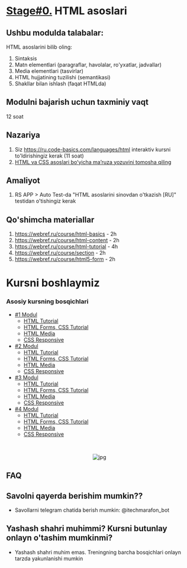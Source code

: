# [Stage#0.](../../) HTML asoslari
## Ushbu modulda talabalar:
HTML asoslarini bilib oling:
1. Sintaksis
2. Matn elementlari (paragraflar, havolalar, ro'yxatlar, jadvallar)
3. Media elementlari (tasvirlar)
4. HTML hujjatining tuzilishi (semantikasi)
5. Shakllar bilan ishlash (faqat HTMLda)

## Modulni bajarish uchun taxminiy vaqt
12 soat

## Nazariya
1. Siz https://ru.code-basics.com/languages/html interaktiv kursni to'ldirishingiz kerak (11 soat)
2. [HTML va CSS asoslari boʻyicha maʼruza yozuvini tomosha qiling](https://youtu.be/4Zj7tRlQJao?list=PLzLiprpVuH8df24MzZp-l5QMsJWJbi9qP)

## Amaliyot
1. RS APP > Auto Test-da "HTML asoslarini sinovdan o'tkazish [RU]" testidan o'tishingiz kerak

## Qo'shimcha materiallar
1. https://webref.ru/course/html-basics - 2h
2. https://webref.ru/course/html-content - 2h
3. https://webref.ru/course/html-tutorial - 4h
4. https://webref.ru/course/section - 2h
5. https://webref.ru/course/html5-form - 2h


# Kursni boshlaymiz 

### Asosiy kursning bosqichlari
- [#1 Modul](./Html%20Tutorial/modul-1/)
    - [HTML Tutorial](./Html%20Tutorial/modul-1/week-1/)
    - [HTML Forms, CSS Tutorial](./Html%20Tutorial/modul-1/week-2/)  
    - [HTML Media](./Html%20Tutorial/modul-1/week-3/)  
    - [CSS Responsive](./Html%20Tutorial/modul-1/week-3/)
 - [#2 Modul](./Html%20Tutorial/modul-2/)
     - [HTML Tutorial](./Html%20Tutorial/modul-1/week-1/)
     - [HTML Forms, CSS Tutorial](./Html%20Tutorial/modul-1/week-2/)  
     - [HTML Media](./Html%20Tutorial/modul-1/week-3/)  
     - [CSS Responsive](./Html%20Tutorial/modul-1/week-3/)
 - [#3 Modul](./Html%20Tutorial/modul-2/)
     - [HTML Tutorial](./Html%20Tutorial/modul-1/week-1/)
     - [HTML Forms, CSS Tutorial](./Html%20Tutorial/modul-1/week-2/)  
     - [HTML Media](./Html%20Tutorial/modul-1/week-3/)  
     - [CSS Responsive](./Html%20Tutorial/modul-1/week-3/)
 - [#4 Modul](./Html%20Tutorial/modul-2/)
     - [HTML Tutorial](./Html%20Tutorial/modul-1/week-1/)
     - [HTML Forms, CSS Tutorial](./Html%20Tutorial/modul-1/week-2/)  
     - [HTML Media](./Html%20Tutorial/modul-1/week-3/)  
     - [CSS Responsive](./Html%20Tutorial/modul-1/week-3/) 

<br/>
<p align="center">
<img src="https://cdn-edge.kwork.ru/pics/t3/73/13426712-1615540173.jpg" alt="jpg"/>
</p>


## FAQ
## Savolni qayerda berishim mumkin??
 - Savollarni telegram chatida berish mumkin: @itechmarafon_bot
## Yashash shahri muhimmi? Kursni butunlay onlayn o'tashim mumkinmi?

- Yashash shahri muhim emas. Treningning barcha bosqichlari onlayn tarzda yakunlanishi mumkin